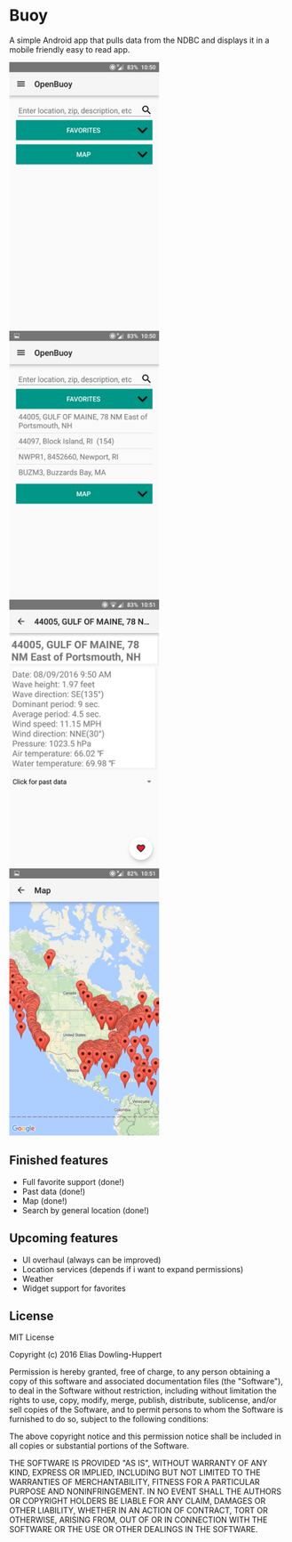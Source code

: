 # Buoy
A simple Android app that pulls data from the NDBC and displays it in a mobile friendly easy to read app.

<img src="/8-9screenshots/Screenshot_20160809-105016.png" width="270" height="480"/>
<img src="/8-9screenshots/Screenshot_20160809-105023.png" width="270" height="480"/>
<img src="/8-9screenshots/Screenshot_20160809-105110.png" width="270" height="480"/>
<img src="/8-9screenshots/Screenshot_20160809-105133.png" width="270" height="480"/>


## Finished features
* Full favorite support (done!)
* Past data (done!)
* Map (done!)
* Search by general location (done!)

## Upcoming features
* UI overhaul (always can be improved)
* Location services (depends if i want to expand permissions)
* Weather
* Widget support for favorites

## License
MIT License

Copyright (c) 2016 Elias Dowling-Huppert

Permission is hereby granted, free of charge, to any person obtaining a copy
of this software and associated documentation files (the "Software"), to deal
in the Software without restriction, including without limitation the rights
to use, copy, modify, merge, publish, distribute, sublicense, and/or sell
copies of the Software, and to permit persons to whom the Software is
furnished to do so, subject to the following conditions:

The above copyright notice and this permission notice shall be included in all
copies or substantial portions of the Software.

THE SOFTWARE IS PROVIDED "AS IS", WITHOUT WARRANTY OF ANY KIND, EXPRESS OR
IMPLIED, INCLUDING BUT NOT LIMITED TO THE WARRANTIES OF MERCHANTABILITY,
FITNESS FOR A PARTICULAR PURPOSE AND NONINFRINGEMENT. IN NO EVENT SHALL THE
AUTHORS OR COPYRIGHT HOLDERS BE LIABLE FOR ANY CLAIM, DAMAGES OR OTHER
LIABILITY, WHETHER IN AN ACTION OF CONTRACT, TORT OR OTHERWISE, ARISING FROM,
OUT OF OR IN CONNECTION WITH THE SOFTWARE OR THE USE OR OTHER DEALINGS IN THE
SOFTWARE.
